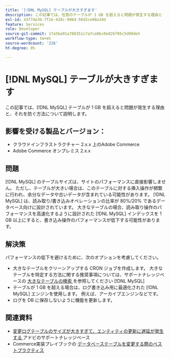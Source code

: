 ```yaml
---
title: '[!DNL MySQL] テーブルが大きすぎます'
description: この記事では、任意のテーブルが 1 GB を超えると問題が発生する理由と  [!DNL MySQL]  れを防ぐ方法について説明します。
exl-id: 43f74e3b-7f2e-428c-9964-56d2ce98a34d
feature: Services
role: Developer
source-git-commit: 1fa5ba91a788351c7a7ce8bc0e826f05c5d98de5
workflow-type: tm+mt
source-wordcount: '226'
ht-degree: 0%

---
```


# [!DNL MySQL] テーブルが大きすぎます

この記事では、[!DNL MySQL] テーブルが 1 GB を超えると問題が発生する理由と、それを防ぐ方法について説明します。

## 影響を受ける製品とバージョン：

* クラウドインフラストラクチャー 2.x.x 上のAdobe Commerce
* Adobe Commerce オンプレミス 2.x.x

## 問題

[!DNL MySQL] のテーブルサイズは、サイトのパフォーマンスに直接影響しません。 ただし、テーブルが大きい場合は、このテーブルに対する挿入操作が頻繁に行われ、余分なデータや古いデータが含まれている可能性があります。 [!DNL MySQL] は、読み取り/書き込みオペレーションの比率が 80%/20% であるデータベース向けに設計されています。  大きなテーブルの場合、読み取り操作のパフォーマンスを高速化するように設計された [!DNL MySQL] インデックスを 1 GB 以上にすると、書き込み操作のパフォーマンスが低下する可能性があります。

## 解決策

パフォーマンスの低下を避けるために、次のオプションを考慮してください。

* 大きなテーブルをクリーンアップする CRON ジョブを作成します。 大きなテーブルを特定する方法に関する推奨事項については、サポートナレッジベースの [ 大きなテーブルの検索 ](/help/how-to/general/find-large-mysql-tables.md) を参照してください  [!DNL MySQL] 
* テーブルが 1 GB を超える場合は、ログ書き込み用に最適化された [!DNL MySQL] エンジンを使用します。 例えば、アーカイブエンジンなどです。
* ログを DB に保存しないように機能を更新します。

## 関連資料

* [ 変更ログテーブルのサイズが大きすぎて、エンティティの更新に遅延が発生する ](https://experienceleague.adobe.com/en/docs/commerce-knowledge-base/kb/troubleshooting/database/changes-in-the-database-are-not-reflected-on-the-storefront) アドビのサポートナレッジベース
* Commerce実装プレイブックの [ データベーステーブルを変更する際のベストプラクティス ](https://experienceleague.adobe.com/en/docs/commerce-operations/implementation-playbook/best-practices/development/modifying-core-and-third-party-tables#why-adobe-recommends-avoiding-modifications)
